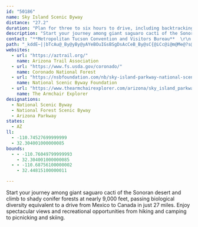 ```yaml
---
id: "50186"
name: Sky Island Scenic Byway
distance: "27.2"
duration: "Plan for three to six hours to drive, including backtracking. "
description: "Start your journey among giant saguaro cacti of the Sonoran desert and climb to shady conifer forests at nearly 9,000 feet, passing biological diversity equivalent to a drive from Mexico to Canada in just 27 miles. Enjoy spectacular views and recreational opportunities from hiking and camping to picnicking and skiing."
contact: "**Metropolitan Tucson Convention and Visitors Bureau**  \r\n 1-800-638-8350  \r\n\r\n**USDA-Forest Service, Coronado National Forest**  \r\n 520-388-8300  \r\n 520-749-8700  "
path: "_kddE~||bTcAu@_By@yBy@yAYeBOuIGsBSgDsAcCeB_By@sC{@iCc@i@m@Me@?s@XaAX]h@QlBNzMfBz@E\\Kn@m@Xs@L}@C_AOi@c@q@cEmB]]Us@Ey@Jy@Xk@lA}@p@uALm@Ds@YcMKgAOk@Yi@_@[iC{A]k@O_ABe@l@uBb@}CB{@OyBUy@_AgBc@i@yBsAc@mAHmAX_@h@YhDKh@M^_@Xq@TaBOeAk@gAmCiBsBgC?oBX}@hA{AF}@Ao@Ic@c@aAeAeA_BsBImAJe@l@w@nAAbCZvBu@dAmBHc@?sA_@yAcDwFaDsG[qBGmGK_C_BoF}AsBoAy@}@WcBUqAEkFD{@WmDyCS_@u@uCYe@s@e@u@GwFl@s@MwF_DsCm@eBkBsBsA}F{Ec@QyAS}BLe@A_A_@c@o@w@{Ca@{@cAw@sC_@q@g@]g@MoAN{A?_A[mAm@kAUaACiAV}A@k@_@sBiCsDeAqBsDcLcAwAiA_AkJuEi@?cCl@iAJ}@EQKs@g@_AgCcA}AoAy@eAa@gCgC_ByBi@eAc@aBe@s@c@Y{@Kw@Fu@d@g@p@{B`IIl@@x@|@lChBdDrCfGXhB?rB_@pBa@|@{AnBYx@Ej@bBvODhAEnBSbAiBnF[jB@l@v@fDIrBe@rAeCxBq@dAc@nAOjAB`CbE~U?l@IrAqDpJmD~GaB|AwBtAuBdAaDz@cCVwLF}Aa@}DsCo@CoAVo@l@c@vA?dAr@rDFtAAx@iAfJw@`DkBjDcEzD}Ar@_AH_E]aB?u@Sy@g@iBqDcAeAyAgAg@Sa@F}@p@K^h@fGMlBeAzBcAp@mBPy@Q_Ak@yCBo@Qi@e@Sm@Ks@IkFc@iCKWgD{A_B_BcD}@w@m@iByCmB_B[o@]eBe@sE?{EhAeEHu@SyCWkA]a@mCqBo@eAy@sCeCyEa@mCKg@[a@cAkAy@}AmBmCsEyD}BuCo@_E_@s@sA_B[s@mCgJo@gAyAkBw@sCUe@oDiEWeBAaBUeAk@eAyAsBK_@Ks@WsGU{Be@eCy@_DeBoFqCoM}FuNs@y@mCkAiBuBmA]aADw@XWXg@vABtAb@pAtAzAb@fBb@~@PlA?jCN^^d@pFnE\\nA@`As@tDDvBhA`NbAnEEdBc@fC?r@RbA^f@bBlBvBdBd@xAJf@BdA?zDx@~C]xFBrBd@z@|@b@V@|AY|AP~@t@t@pAf@~C`A`DVzBd@p@bA~@h@xANx@?`CHj@`@j@bBr@bAfAbBxEnAxCHdAO|Ee@jAs@j@gAPeA]i@m@e@_C_@w@yA}AiAmEIwEgBaHy@qAkDcDuCmDoHyDaA_AUa@}AeFu@gDEcAH{@ZgAX}AEmAo@_Cw@sB]a@gAY_B?w@_@[m@]yB{@iBg@mBe@m@mC_Au@y@i@aCJsEe@{AeMeIcCsBo@aA_Ao@yAm@iBQoA?mCv@gG`FiAXoADmAMo@YgBqCoBy@m@HeBz@sE?o@|@cAfCsBrBmClBoAf@gAUk@w@cA_DeAoB}DsC_@e@Sy@?cAxAcEHeASsAq@gAeMmLiBDcC`BmC^gDY_AJcAXu@d@}AtBcAlKNzAtE|JT`BIlAeAlGj@lDBfB_@|AyAbCq@|A{AlASFu@G_@Q}AaBs@e@_DEg@Q}AiBaAi@cAG_ARiAhAc@z@Qx@?dATfDDpBIhCa@|Ae@h@m@^iA\\sALmIpAg@l@Ul@ArAF`GKp@cArBi@xAK`ADjAD^b@j@`@XvBr@XVZr@r@|JBbBOxAu@bBsHlFk@~@[jBDpAh@fCFzAa@jE?`APxIeAtKEfDX~@VZvBr@\\T`@l@RfAHrAi@dHc@zDu@lCqB~EcEfIkBlCsAlAsAj@w@J_FT_Bv@i@x@}@~Cx@jLOhBm@n@o@\\gHfB{@t@cAxAyAbDqCnDuApAmAZcCNq@K}B}@}A_@wE?kAaAY_ABgAJy@nCaLNgAQ_Bc@i@_@Uo@Fy@R_@\\_@n@MnBAlCSzB[xA{AtDkA|AqC`Fu@|@mH|E{JzNmAlAuBdBo@x@mAlCi@fG[xAsCtGqApF{@lBoA~AmA`AoB|@yA`@gCJa\\PiAFmARqG~B{CVgC@mHs@yAD}GxAcAl@iAdBSfAOzABt@`@zBnGlKxAxETzAj@rA`A`AtAb@p@FjBS~MsDlGDlGYlAS"
websites:
  - url: "https://aztrail.org/"
    name: Arizona Trail Association
  - url: "https://www.fs.usda.gov/coronado/"
    name: Coronado National Forest
  - url: "https://nsbfoundation.com/nb/sky-island-parkway-national-scenic-byway-catalina-highway/"
    name: National Scenic Byway Foundation
  - url: "https://www.thearmchairexplorer.com/arizona/sky_island_parkway.php"
    name: The Armchair Explorer
designations:
  - National Scenic Byway
  - National Forest Scenic Byway
  - Arizona Parkway
states:
  - AZ
ll:
  - -110.74527699999999
  - 32.304001000000085
bounds:
  - - -110.76049799999993
    - 32.304001000000085
  - - -110.68756100000002
    - 32.44815100000011

---
```


Start your journey among giant saguaro cacti of the Sonoran desert and climb to shady conifer forests at nearly 9,000 feet, passing biological diversity equivalent to a drive from Mexico to Canada in just 27 miles. Enjoy spectacular views and recreational opportunities from hiking and camping to picnicking and skiing.
